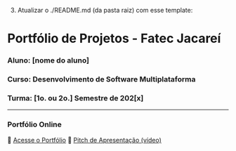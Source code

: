 3. Atualizar o ./README.md (da pasta raiz) com esse template:
# Portfólio de Projetos - Fatec Jacareí
### Aluno: [nome do aluno]
### Curso: Desenvolvimento de Software Multiplataforma
### Turma: [1o. ou 2o.] Semestre de 202[x]
 
---

### Portfólio Online  
🔗 [Acesse o Portfólio](LINK_PARA_PORTFOLIO)
🎤 [Pitch de Apresentação (vídeo)](LINK_PARA_VIDEO_NO_TEAMS)
